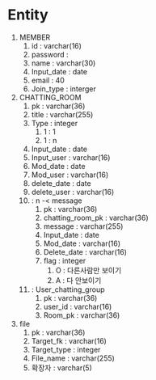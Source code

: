 # Entity

1. MEMBER
   1. id : varchar(16)
   2. password : 
   3. name : varchar(30)
   4. Input_date : date
   5. email : 40
   6. Join_type : interger
2. CHATTING_ROOM
   1. pk : varchar(36)
   2. title : varchar(255)
   3. Type  : integer 
      1. 1 : 1
      2. 1 : n
   4. Input_date : date
   5. Input_user : varchar(16)
   6. Mod_date : date
   7. Mod_user : varchar(16)
   8. delete_date : date
   9. delete_user : varchar(16)
   10. : n -< message
       1. pk : varchar(36)
       2. chatting_room_pk : varchar(36) 
       3. message : varchar(255)
       4. Input_date : date
       5. Mod_date : varchar(16)
       6. Delete_date : varchar(16)
       7. flag : integer
          1. O : 다른사람만 보이기
          2. A : 다 안보이기
   11. : User_chatting_group
       1. pk : varchar(36)
       2. user_id : varchar(16)
       3. Room_pk : varchar(36)
3. file
   1. pk :  varchar(36)
   2. Target_fk :  varchar(16)
   3. Target_type : integer
   4. File_name : varchar(255)
   5. 확장자 :  varchar(5)